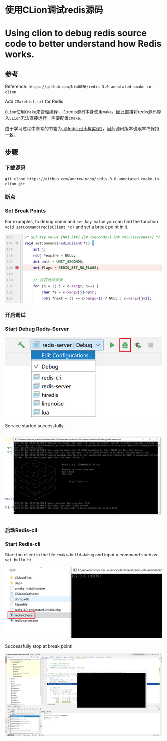 # 使用CLion调试redis源码
# Using clion to debug redis source code to better understand how Redis works.

## 参考

Reference: `https://github.com/htw0056/redis-3.0-annotated-cmake-in-clion` .

Add `CMakeList.txt` for Redis

`CLion`使用`CMake`来管理编译，而redis源码本身使用`make`，因此直接将redis源码导入`CLion`无法直接运行，需要配置`CMake`。

由于学习过程中参考的书籍为[《Redis 设计与实现》](http://redisbook.com/)，因此源码版本也跟本书保持一致。

## 步骤

### 下载源码

```shell
git clone https://github.com/andrewluooo/redis-3.0-annotated-cmake-in-clion.git
```

### 断点
### Set Break Points

For examples, to debug command `set key value` you can find the function `void setCommand(redisClient *c)` and set a break point in it.

![image](https://github.com/andrewluooo/redis-3.0-annotated-cmake-in-clion/blob/main/IMG/clionDebugRedis_setCommand.png)

### 开启调试
### Start Debug Redis-Server

![image](https://github.com/andrewluooo/redis-3.0-annotated-cmake-in-clion/blob/main/IMG/clionDebugRedis01.png)

Service started successfully

![image](https://github.com/andrewluooo/redis-3.0-annotated-cmake-in-clion/blob/main/IMG/clionDebugRedis_startServer.png)

### 启动Redis-cli
### Start Redis-cli

Start the client in the file `cmake-build-debug` and input a command such as `set hello hi`

![image](https://github.com/andrewluooo/redis-3.0-annotated-cmake-in-clion/blob/main/IMG/clionDebugRedis_startClient.png)

Successfully stop at break point!

![image](https://github.com/andrewluooo/redis-3.0-annotated-cmake-in-clion/blob/main/IMG/clionDebugRedis_breakPoint.png)
